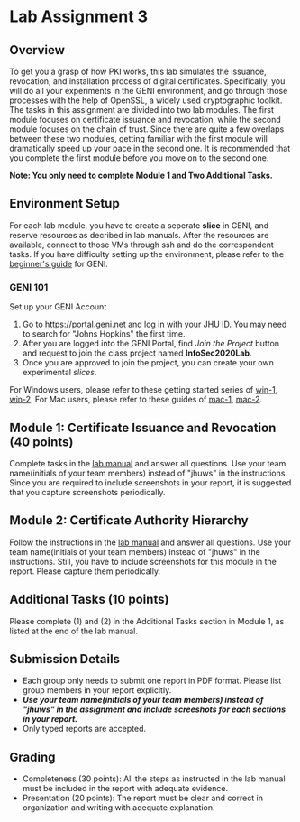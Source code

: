 # Lab Assignment 3

## Overview

To get you a grasp of how PKI works, this lab simulates the issuance, revocation, and installation process of digital certificates. Specifically, you will do all your experiments in the GENI environment, and go through those processes with the help of OpenSSL, a widely used cryptographic toolkit. The tasks in this assignment are divided into two lab modules. The first module focuses on certificate issuance and revocation, while the second module focuses on the chain of trust. Since there are quite a few overlaps between these two modules, getting familiar with the first module will dramatically speed up your pace in the second one. It is recommended that you complete the first module before you move on to the second one.

**Note: You only need to complete Module 1 and Two Additional Tasks.**

## Environment Setup

For each lab module, you have to create a seperate **slice** in GENI, and reserve resources as decribed in lab manuals. After the resources are available, connect to those VMs through ssh and do the correspondent tasks. If you have difficulty setting up the environment, please refer to the [beginner's guide](http://groups.geni.net/geni/wiki/GENIExperimenter/Tutorials) for GENI.

### GENI 101

Set up your GENI Account

1. Go to https://portal.geni.net and log in with your JHU ID. You may need to search for "Johns Hopkins" the first time.
2. After you are logged into the GENI Portal, find _Join the Project_ button and request to join the class project named **InfoSec2020Lab**.
3. Once you are approved to join the project, you can create your own experimental _slices_.

For Windows users, please refer to these getting started series of [win-1](http://mountrouidoux.people.cofc.edu/CyberPaths/GettingStartedWindows.html), [win-2](http://mountrouidoux.people.cofc.edu/CyberPaths/GettingStartedWindowsHelloGENI.html).
For Mac users, please refer to these guides of [mac-1](http://mountrouidoux.people.cofc.edu/CyberPaths/GettingStartedMac.html), [mac-2](http://mountrouidoux.people.cofc.edu/CyberPaths/GettingStartedMacHelloGENI.html).

## Module 1: Certificate Issuance and Revocation (40 points)

Complete tasks in the [lab manual](module1/README.md) and answer all questions. Use your team name(initials of your team members) instead of "jhuws" in the instructions. Since you are required to include screenshots in your report, it is suggested that you capture screenshots periodically.

## Module 2: Certificate Authority Hierarchy

Follow the instructions in the [lab manual](module2/README.md) and answer all questions. Use your team name(initials of your team members) instead of "jhuws" in the instructions. Still, you have to include screenshots for this module in the report. Please capture them periodically.

## Additional Tasks (10 points)

Please complete (1) and (2) in the Additional Tasks section in Module 1, as listed at the end of the lab manual.

## Submission Details

- Each group only needs to submit one report in PDF format. Please list group members in your report explicitly.
- **_Use your team name(initials of your team members) instead of "jhuws" in the assignment and include screeshots for each sections in your report._**
- Only typed reports are accepted.

## Grading

- Completeness (30 points): All the steps as instructed in the lab manual must be included in the report with adequate evidence.
- Presentation (20 points): The report must be clear and correct in organization and writing with adequate explanation.

